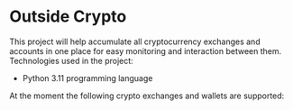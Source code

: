 # Outside Crypto
This project will help accumulate all cryptocurrency exchanges and accounts in one place for easy monitoring and interaction between them.
Technologies used in the project:
- Python 3.11 programming language

At the moment the following crypto exchanges and wallets are supported:
